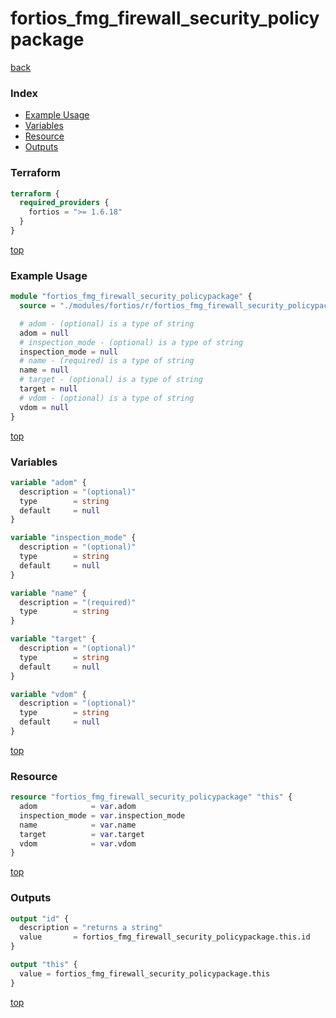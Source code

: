 # fortios_fmg_firewall_security_policypackage

[back](../fortios.md)

### Index

- [Example Usage](#example-usage)
- [Variables](#variables)
- [Resource](#resource)
- [Outputs](#outputs)

### Terraform

```terraform
terraform {
  required_providers {
    fortios = ">= 1.6.18"
  }
}
```

[top](#index)

### Example Usage

```terraform
module "fortios_fmg_firewall_security_policypackage" {
  source = "./modules/fortios/r/fortios_fmg_firewall_security_policypackage"

  # adom - (optional) is a type of string
  adom = null
  # inspection_mode - (optional) is a type of string
  inspection_mode = null
  # name - (required) is a type of string
  name = null
  # target - (optional) is a type of string
  target = null
  # vdom - (optional) is a type of string
  vdom = null
}
```

[top](#index)

### Variables

```terraform
variable "adom" {
  description = "(optional)"
  type        = string
  default     = null
}

variable "inspection_mode" {
  description = "(optional)"
  type        = string
  default     = null
}

variable "name" {
  description = "(required)"
  type        = string
}

variable "target" {
  description = "(optional)"
  type        = string
  default     = null
}

variable "vdom" {
  description = "(optional)"
  type        = string
  default     = null
}
```

[top](#index)

### Resource

```terraform
resource "fortios_fmg_firewall_security_policypackage" "this" {
  adom            = var.adom
  inspection_mode = var.inspection_mode
  name            = var.name
  target          = var.target
  vdom            = var.vdom
}
```

[top](#index)

### Outputs

```terraform
output "id" {
  description = "returns a string"
  value       = fortios_fmg_firewall_security_policypackage.this.id
}

output "this" {
  value = fortios_fmg_firewall_security_policypackage.this
}
```

[top](#index)